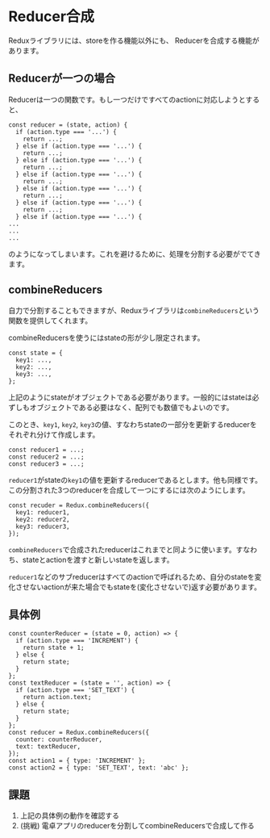# Reducer合成

Reduxライブラリには、storeを作る機能以外にも、
Reducerを合成する機能があります。

## Reducerが一つの場合

Reducerは一つの関数です。もし一つだけですべてのactionに対応しようとすると、

```
const reducer = (state, action) {
  if (action.type === '...') {
    return ...;
  } else if (action.type === '...') {
    return ...;
  } else if (action.type === '...') {
    return ...;
  } else if (action.type === '...') {
    return ...;
  } else if (action.type === '...') {
    return ...;
  } else if (action.type === '...') {
    return ...;
  } else if (action.type === '...') {
...
...
...
```

のようになってしまいます。これを避けるために、処理を分割する必要がでてきます。

## combineReducers

自力で分割することもできますが、Reduxライブラリは`combineReducers`という関数を提供してくれます。

combineReducersを使うにはstateの形が少し限定されます。

```
const state = {
  key1: ...,
  key2: ...,
  key3: ...,
};
```

上記のようにstateがオブジェクトである必要があります。一般的にはstateは必ずしもオブジェクトである必要はなく、配列でも数値でもよいのです。

このとき、`key1`, `key2`, `key3`の値、すなわちstateの一部分を更新するreducerをそれぞれ分けて作成します。

```
const reducer1 = ...;
const reducer2 = ...;
const reducer3 = ...;
```

`reducer1`がstateの`key1`の値を更新するreducerであるとします。他も同様です。この分割された3つのreducerを合成して一つにするには次のようにします。

```
const recuder = Redux.combineReducers({
  key1: reducer1,
  key2: reducer2,
  key3: reducer3,
});
```

`combineReducers`で合成されたreducerはこれまでと同ように使います。すなわち、stateとactionを渡すと新しいstateを返します。

`reducer1`などのサブreducerはすべてのactionで呼ばれるため、自分のstateを変化させないactionが来た場合でもstateを(変化させないで)返す必要があります。

## 具体例

```
const counterReducer = (state = 0, action) => {
  if (action.type === 'INCREMENT') {
    return state + 1;
  } else {
    return state;
  }
};
const textReducer = (state = '', action) => {
  if (action.type === 'SET_TEXT') {
    return action.text;
  } else {
    return state;
  }
};
const reducer = Redux.combineReducers({
  counter: counterReducer,
  text: textReducer,
});
const action1 = { type: 'INCREMENT' };
const action2 = { type: 'SET_TEXT', text: 'abc' };
```

## 課題

1. 上記の具体例の動作を確認する
2. (挑戦) 電卓アプリのreducerを分割してcombineReducersで合成して作る
